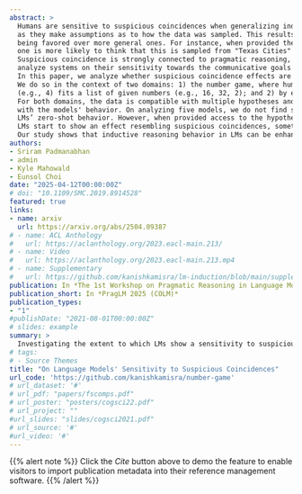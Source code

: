 ```yaml
---
abstract: >
  Humans are sensitive to suspicious coincidences when generalizing inductively over data, 
  as they make assumptions as to how the data was sampled. This results in more specific hypotheses 
  being favored over more general ones. For instance, when provided the set \{Austin, Dallas, Houston\}, 
  one is more likely to think that this is sampled from "Texas Cities" over "US Cities" even though both are compatible. 
  Suspicious coincidence is strongly connected to pragmatic reasoning, and can serve as a testbed to 
  analyze systems on their sensitivity towards the communicative goals of the task (i.e., figuring out the true category underlying the data). 
  In this paper, we analyze whether suspicious coincidence effects are reflected in language models' (LMs) behavior.
  We do so in the context of two domains: 1) the number game, where humans made judgments of whether a number 
  (e.g., 4) fits a list of given numbers (e.g., 16, 32, 2); and 2) by extending the number game setup to prominent cities. 
  For both domains, the data is compatible with multiple hypotheses and we study which hypothesis is most consistent 
  with the models' behavior. On analyzing five models, we do not find strong evidence for suspicious coincidences in 
  LMs’ zero-shot behavior. However, when provided access to the hypotheses space via chain-of-thought or explicit prompting, 
  LMs start to show an effect resembling suspicious coincidences, sometimes even showing effects consistent with humans.  
  Our study shows that inductive reasoning behavior in LMs can be enhanced with some level of access to the hypothesis landscape.
authors:
- Sriram Padmanabhan
- admin 
- Kyle Mahowald
- Eunsol Choi
date: "2025-04-12T00:00:00Z"
# doi: "10.1109/SMC.2019.8914528"
featured: true
links:
- name: arxiv
  url: https://arxiv.org/abs/2504.09387
# - name: ACL Anthology
#   url: https://aclanthology.org/2023.eacl-main.213/
# - name: Video
#   url: https://aclanthology.org/2023.eacl-main.213.mp4
# - name: Supplementary
#   url: https://github.com/kanishkamisra/lm-induction/blob/main/supplemental.pdf
publication: In *The 1st Workshop on Pragmatic Reasoning in Language Models (PragLM)* (to appear)
publication_short: In *PragLM 2025 (COLM)*
publication_types:
- "1"
#publishDate: "2021-08-01T00:00:00Z"
# slides: example
summary: >
  Investigating the extent to which LMs show a sensitivity to suspicious coincidences in their input.
# tags:
# - Source Themes
title: "On Language Models' Sensitivity to Suspicious Coincidences"
url_code: 'https://github.com/kanishkamisra/number-game'
# url_dataset: '#'
# url_pdf: "papers/fscomps.pdf"
# url_poster: "posters/cogsci22.pdf"
# url_project: ""
#url_slides: "slides/cogsci2021.pdf"
# url_source: '#'
#url_video: '#'
---
```


{{% alert note %}}
Click the *Cite* button above to demo the feature to enable visitors to import publication metadata into their reference management software.
{{% /alert %}}

